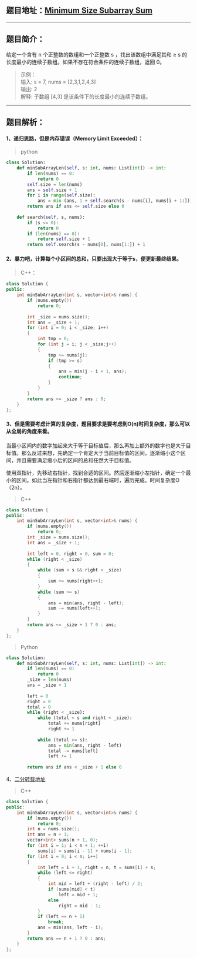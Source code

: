 ## 题目地址：[Minimum Size Subarray Sum](https://leetcode.com/problems/minimum-size-subarray-sum/)
--- 
## 题目简介：
给定一个含有 n 个正整数的数组和一个正整数 s ，找出该数组中满足其和 ≥ s 的长度最小的连续子数组。如果不存在符合条件的连续子数组，返回 0。
> 示例：  
> 输入: s = 7, nums = [2,3,1,2,4,3]       
> 输出: 2      
> 解释: 子数组 [4,3] 是该条件下的长度最小的连续子数组。   
---
## 题目解析：  
#### 1、递归思路，但是内存错误（Memory Limit Exceeded）：
> python
```python
class Solution:
    def minSubArrayLen(self, s: int, nums: List[int]) -> int:
        if len(nums) == 0:
            return 0
        self.size = len(nums)
        ans = self.size + 1
        for i in range(self.size):
            ans = min (ans, 1 + self.search(s - nums[i], nums[i + 1:]))
        return ans if ans <= self.size else 0
    
    def search(self, s, nums):
        if (s <= 0):
            return 0
        if (len(nums) == 0):
            return self.size + 1
        return self.search(s - nums[0], nums[1:]) + 1
```
#### 2、暴力吧，计算每个小区间的总和，只要出现大于等于s，便更新最终结果。

> C++：

```c++
class Solution {
public:
    int minSubArrayLen(int s, vector<int>& nums) {
        if (nums.empty())
            return 0;
        
        int _size = nums.size();
        int ans = _size + 1;
        for (int i = 0; i < _size; i++)
        {
            int tmp = 0;
            for (int j = i; j < _size;j++)
            {
                tmp += nums[j];
                if (tmp >= s)
                {
                    ans = min(j - i + 1, ans);
                    continue;
                }
            }
        }
        return ans <= _size ? ans : 0;
    }
};
```

#### 3、但是需要考虑计算的复杂度，题目要求是要考虑到O(n)时间复杂度，那么可以从全局的角度来看。

当最小区间内的数字加起来大于等于目标值后，那么再加上额外的数字也是大于目标值。那么反过来想，先确定一个肯定大于当前目标值的区间，逐渐缩小这个区间，并且需要满足缩小后的区间的总和任然大于目标值。

使用双指针，先移动右指针，找到合适的区间。然后逐渐缩小左指针，确定一个最小的区间。如此当左指针和右指针都达到最右端时，遍历完成。时间复杂度O（2n）。

> C++
```c++
class Solution {
public:
    int minSubArrayLen(int s, vector<int>& nums) {
        if (nums.empty()) 
            return 0;
        int _size = nums.size();
        int ans = _size + 1;
        
        int left = 0, right = 0, sum = 0;
        while (right < _size) 
        {
            while (sum < s && right < _size) 
            {
                sum += nums[right++];
            }
            while (sum >= s) 
            {
                ans = min(ans, right - left);
                sum -= nums[left++];
            }
        }
        return ans <= _size + 1 ? 0 : ans;
    }
};
```

> Python
```python
class Solution:
    def minSubArrayLen(self, s: int, nums: List[int]) -> int:
        if len(nums) == 0:
            return 0
        _size = len(nums)
        ans = _size + 1
        
        left = 0
        right = 0
        total = 0
        while (right < _size):
            while (total < s and right < _size):
                total += nums[right]
                right += 1
                
            while (total >= s):
                ans = min(ans, right - left)
                total -= nums[left]
                left += 1
                
        return ans if ans < _size + 1 else 0
```
4、[二分转载地址](https://www.cnblogs.com/grandyang/p/4501934.html)
> C++
```c++
class Solution {
public:
    int minSubArrayLen(int s, vector<int>& nums) {
        if (nums.empty())
            return 0;
        int n = nums.size();
        int ans = n + 1;
        vector<int> sums(n + 1, 0);
        for (int i = 1; i < n + 1; ++i) 
            sums[i] = sums[i - 1] + nums[i - 1];
        for (int i = 0; i < n; i++) 
        {
            int left = i + 1, right = n, t = sums[i] + s;
            while (left <= right) 
            {
                int mid = left + (right - left) / 2;
                if (sums[mid] < t) 
                    left = mid + 1;
                else 
                    right = mid - 1;
            }
            if (left == n + 1) 
                break;
            ans = min(ans, left - i);
        }
        return ans == n + 1 ? 0 : ans;
    }
};
```

